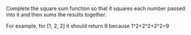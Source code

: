Complete the square sum function so that it squares each number passed into it and then sums the results together.

For example, for [1, 2, 2] it should return 9 because
1^2+2^2+2^2=9